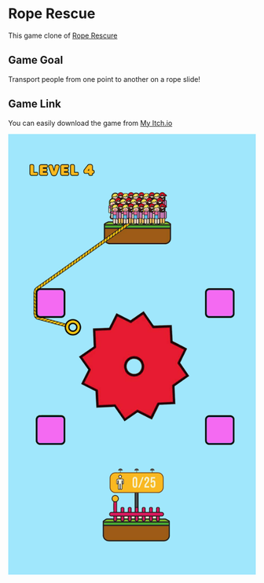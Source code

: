 # Rope Rescue
This game clone of [Rope Rescure](https://play.google.com/store/apps/details?id=com.nextepisode.roperescue&hl=en)
## Game Goal
Transport people from one point to another on a rope slide!
## Game Link
You can easily download the game from [My Itch.io](https://beytullahkalay1.itch.io/)

![Original Game Image](unnamed.jpg)
